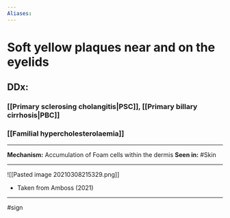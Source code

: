 ```yaml
---
Aliases:
---
```

# Soft yellow plaques near and on the eyelids
## DDx:
### [[Primary sclerosing cholangitis|PSC]], [[Primary billary cirrhosis|PBC]]
### [[Familial hypercholesterolaemia]]

---
**Mechanism:** Accumulation of Foam cells within the dermis
**Seen in:** #Skin 

---
![[Pasted image 20210308215329.png]]
- Taken from Amboss (2021)

---
#sign 